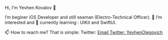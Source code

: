 Hi, I’m Yevhen Kovalov 👋

I’m beginer iOS Developer and still seaman (Electro-Technical Officer).
👀 I’m interested and 🌱 currently learning : UIKit and SwiftUI.  

 📫 How to reach me? That is simple: 
 Twitter: [Email Twitter: YevhenOlegovich](https://twitter.com/YevhenOlegovich)






<!---
YevhenKovalov/YevhenKovalov is a ✨ special ✨ repository because its `README.md` (this file) appears on your GitHub profile.
You can click the Preview link to take a look at your changes.
--->
